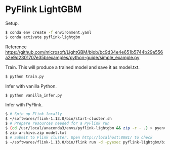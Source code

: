 # PyFlink LightGBM

Setup.

```sh
$ conda env create -f environment.yaml
$ conda activate pyflink-lightgbm
```

Reference https://github.com/microsoft/LightGBM/blob/bc9d34e4e651b5744b29a556a2e9d2301707e35b/examples/python-guide/simple_example.py


Train. This will produce a trained model and save it as model.txt.

```sh
$ python train.py
```

Infer with vanilla Python.

```sh
$ python vanilla_infer.py
```

Infer with PyFlink.

```sh
$ # Spin up Flink locally
$ ~/softwares/flink-1.13.0/bin/start-cluster.sh
$ # Prepare resources needed for a PyFlink run
$ (cd /usr/local/anaconda3/envs/pyflink-lightgbm && zip -r - .) > pyenv.zip
$ zip archive.zip model.txt
$ # Submit to Flink cluster. Open http://localhost:8081/ to check
$ ~/softwares/flink-1.13.0/bin/flink run -d -pyexec pyflink-lightgbm/bin/python -pyarch archive.zip,pyenv.zip#pyflink-lightgbm -py pyflink_infer.py
```
